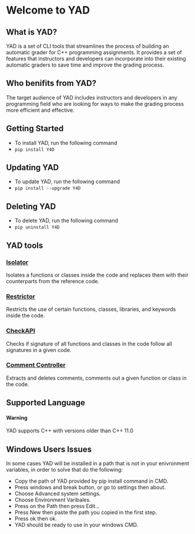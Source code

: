 # Welcome to YAD


## What is YAD?
YAD is a set of CLI tools that streamlines the process of building an automatic grader for C++ programming assignments. It provides a set of features that instructors and developers can incorporate into their existing automatic graders to save time and improve the grading process. 

## Who benifits from YAD? 
The target audience of YAD includes instructors and developers in any programming field who are looking for ways to make the grading process more efficient and effective.

## Getting Started

* To install YAD, run the following command
* `pip install Y4D`

## Updating YAD

* To update YAD, run the following command
* `pip install --upgrade Y4D`

## Deleting YAD

* To delete YAD, run the following command
* `pip uninstall Y4D`

## YAD tools
### [Isolator](isolator.md)
Isolates a functions or classes inside the code and replaces them with their counterparts from the reference code.
### [Restrictor](restrictor.md)
Restricts the use of certain functions, classes, libraries, and keywords inside the code.
### [CheckAPI](checkAPI.md)
Checks if signature of all functions and classes in the code follow all signatures in a given code.
### [Comment Controller](commentController.md)
Extracts and deletes comments, comments out a given function or class in the code.

## Supported Language 
<div class="bs-callout bs-callout-warning">
  <h4>Warning</h4>
  YAD supports C++ with versions older than C++ 11.0
</div>

## Windows Users Issues
In some cases YAD will be installed in a path that is not in your enivronment variables, in order to solve that do the following:

* Copy the path of YAD provided by pip install command in CMD.
* Press windows and break button, or go to settings then about.
* Choose Advanced system settings.
* Choose Environment Varibales.
* Press on the Path then press Edit...
* Press New then paste the path you copied in the first step.
* Press ok then ok.
* YAD should be ready to use in your windows CMD.
